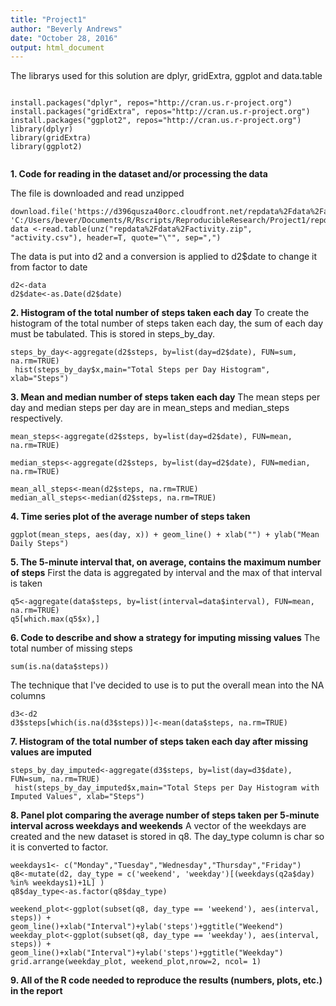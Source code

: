 ```yaml
---
title: "Project1"
author: "Beverly Andrews"
date: "October 28, 2016"
output: html_document
---
```

The librarys used for this solution are dplyr, gridExtra, ggplot and data.table
```{r}

install.packages("dplyr", repos="http://cran.us.r-project.org")
install.packages("gridExtra", repos="http://cran.us.r-project.org")
install.packages("ggplot2", repos="http://cran.us.r-project.org")
library(dplyr)
library(gridExtra)
library(ggplot2)


```
**1. Code for reading in the dataset and/or processing the data**

The file is downloaded and read unzipped
```{r echo = TRUE}
download.file('https://d396qusza40orc.cloudfront.net/repdata%2Fdata%2Factivity.zip', 'C:/Users/bever/Documents/R/Rscripts/ReproducibleResearch/Project1/repdata%2Fdata%2Factivity.zip')
data <-read.table(unz("repdata%2Fdata%2Factivity.zip", "activity.csv"), header=T, quote="\"", sep=",")
```

The data is put into d2 and a conversion is applied to d2$date to change it from factor to date
```{r echo = TRUE}
d2<-data
d2$date<-as.Date(d2$date)
```

**2. Histogram of the total number of steps taken each day**
To create the histogram of the total number of steps taken each day, the sum of each day must be tabulated. This is stored in steps_by_day.

```{r echo = TRUE}
steps_by_day<-aggregate(d2$steps, by=list(day=d2$date), FUN=sum, na.rm=TRUE)
 hist(steps_by_day$x,main="Total Steps per Day Histogram", xlab="Steps")
```

**3. Mean and median number of steps taken each day**
The mean steps per day and median steps per day are in mean_steps and median_steps respectively.

```{r echo = TRUE}
mean_steps<-aggregate(d2$steps, by=list(day=d2$date), FUN=mean, na.rm=TRUE)

median_steps<-aggregate(d2$steps, by=list(day=d2$date), FUN=median, na.rm=TRUE)

mean_all_steps<-mean(d2$steps, na.rm=TRUE)
median_all_steps<-median(d2$steps, na.rm=TRUE)
```

**4. Time series plot of the average number of steps taken**
```{r echo = TRUE}
ggplot(mean_steps, aes(day, x)) + geom_line() + xlab("") + ylab("Mean Daily Steps")
```

**5. The 5-minute interval that, on average, contains the maximum number of steps**
First the data is aggregated by interval and the max of that interval is taken
```{r echo = TRUE}
q5<-aggregate(data$steps, by=list(interval=data$interval), FUN=mean, na.rm=TRUE)
q5[which.max(q5$x),]
```


**6. Code to describe and show a strategy for imputing missing values**
The total number of missing steps
```{r echo = TRUE}
sum(is.na(data$steps))
```
The technique that I've decided to use is to put the overall mean into the NA columns
```{r echo = TRUE}
d3<-d2
d3$steps[which(is.na(d3$steps))]<-mean(data$steps, na.rm=TRUE)
```


**7. Histogram of the total number of steps taken each day after missing values are imputed**
```{r echo = TRUE}
steps_by_day_imputed<-aggregate(d3$steps, by=list(day=d3$date), FUN=sum, na.rm=TRUE)
 hist(steps_by_day_imputed$x,main="Total Steps per Day Histogram with Imputed Values", xlab="Steps")
```

**8. Panel plot comparing the average number of steps taken per 5-minute interval across weekdays and weekends**
A vector of the weekdays are created and the new dataset is stored in q8. The day_type column is char so it is converted to factor.
```{r echo = TRUE}
weekdays1<- c("Monday","Tuesday","Wednesday","Thursday","Friday")
q8<-mutate(d2, day_type = c('weekend', 'weekday')[(weekdays(q2a$day) %in% weekdays1)+1L] )
q8$day_type<-as.factor(q8$day_type)

weekend_plot<-ggplot(subset(q8, day_type == 'weekend'), aes(interval, steps)) + geom_line()+xlab("Interval")+ylab('steps')+ggtitle("Weekend")
weekday_plot<-ggplot(subset(q8, day_type == 'weekday'), aes(interval, steps)) + geom_line()+xlab("Interval")+ylab('steps')+ggtitle("Weekday")
grid.arrange(weekday_plot, weekend_plot,nrow=2, ncol= 1)
```

**9. All of the R code needed to reproduce the results (numbers, plots, etc.) in the report**

